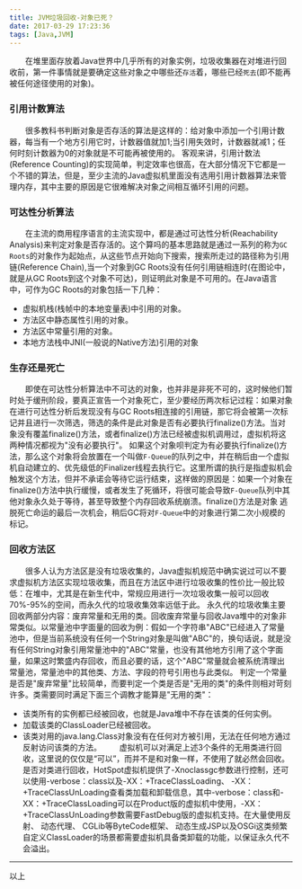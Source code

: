 ```yaml
---
title: JVM垃圾回收-对象已死？
date: 2017-03-29 17:23:36
tags: [Java,JVM]
---
```

　　在堆里面存放着Java世界中几乎所有的对象实例，垃圾收集器在对堆进行回收前，第一件事情就是要确定这些对象之中哪些还`存活`着，哪些已经`死去`(即不能再被任何途径使用的对象)。
<!--more-->
### 引用计数算法
　　很多教科书判断对象是否存活的算法是这样的：给对象中添加一个引用计数器，每当有一个地方引用它时，计数器值就加1;当引用失效时，计数器就减1；任何时刻计数器为0的对象就是不可能再被使用的。
客观来讲，引用计数法(Reference Counting)的实现简单，判定效率也很高，在大部分情况下它都是一个不错的算法，但是，至少主流的Java虚拟机里面没有选用引用计数器算法来管理内存，其中主要的原因是它很难解决对象之间相互循环引用的问题。
### 可达性分析算法
　　在主流的商用程序语言的主流实现中，都是通过可达性分析(Reachability Analysis)来判定对象是否存活的。这个算吗的基本思路就是通过一系列的称为`GC Roots`的对象作为起始点，从这些节点开始向下搜索，搜索所走过的路径称为引用链(Reference Chain),当一个对象到GC Roots没有任何引用链相连时(在图论中，就是从GC Roots到这个对象不可达)，则证明此对象是不可用的。在Java语言中，可作为GC Roots的对象包括一下几种：
* 虚拟机栈(栈帧中的本地变量表)中引用的对象。
* 方法区中静态属性引用的对象。
* 方法区中常量引用的对象。
* 本地方法栈中JNI(一般说的Native方法)引用的对象

### 生存还是死亡
　　即使在可达性分析算法中不可达的对象，也并非是非死不可的，这时候他们暂时处于缓刑阶段，要真正宣告一个对象死亡，至少要经历两次标记过程：如果对象在进行可达性分析后发现没有与GC Roots相连接的引用链，那它将会被第一次标记并且进行一次筛选，筛选的条件是此对象是否有必要执行finalize()方法。当对象没有覆盖finalize()方法，或者finalize()方法已经被虚拟机调用过，虚拟机将这两种情况都视为"没有必要执行"。
如果这个对象呗判定为有必要执行finalize()方法，那么这个对象将会放置在一个叫做`F-Queue`的队列之中，并在稍后由一个虚拟机自动建立的、优先级低的Finalizer线程去执行它。这里所谓的执行是指虚拟机会触发这个方法，但并不承诺会等待它运行结束，这样做的原因是：如果一个对象在finalize()方法中执行缓慢，或者发生了死循环，将很可能会导致`F-Queue`队列中其他对象永久处于等待，甚至导致整个内存回收系统崩溃。finalize()方法是对象 逃脱死亡命运的最后一次机会，稍后GC将对`F-Queue`中的对象进行第二次小规模的标记。
### 回收方法区
　　很多人认为方法区是没有垃圾收集的，Java虚拟机规范中确实说过可以不要求虚拟机方法区实现垃圾收集，而且在方法区中进行垃圾收集的性价比一般比较低：在堆中，尤其是在新生代中，常规应用进行一次垃圾收集一般可以回收70%-95%的空间，而永久代的垃圾收集效率远低于此。
永久代的垃圾收集主要回收两部分内容：废弃常量和无用的类。回收废弃常量与回收Java堆中的对象非常类似。以常量池中字面量的回收为例：假如一个字符串"ABC"已经进入了常量池中，但是当前系统没有任何一个String对象是叫做"ABC"的，换句话说，就是没有任何String对象引用常量池中的"ABC"常量，也没有其他地方引用了这个字面量，如果这时繁盛内存回收，而且必要的话，这个"ABC"常量就会被系统清理出常量池，常量池中的其他类、方法、字段的符号引用也与此类似。
判定一个常量是否是"废弃常量"比较简单，而要判定一个类是否是"无用的类"的条件则相对苛刻许多。类需要同时满足下面三个调教才能算是"无用的类"：
* 该类所有的实例都已经被回收，也就是Java堆中不存在该类的任何实例。
* 加载该类的ClassLoader已经被回收。
* 该类对用的java.lang.Class对象没有在任何对方被引用，无法在任何地方通过反射访问该类的方法。
　　虚拟机可以对满足上述3个条件的无用类进行回收，这里说的仅仅是“可以”，而并不是和对象一样，不使用了就必然会回收。 是否对类进行回收，HotSpot虚拟机提供了-Xnoclassgc参数进行控制，还可以使用-verbose：class以及-XX：+TraceClassLoading、 -XX：+TraceClassUnLoading查看类加载和卸载信息，其中-verbose：class和-XX：+TraceClassLoading可以在Product版的虚拟机中使用，-XX：+TraceClassUnLoading参数需要FastDebug版的虚拟机支持。在大量使用反射、 动态代理、 CGLib等ByteCode框架、 动态生成JSP以及OSGi这类频繁自定义ClassLoader的场景都需要虚拟机具备类卸载的功能，以保证永久代不会溢出。
----
以上
